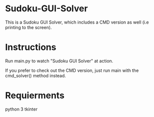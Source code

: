 # Sudoku-GUI-Solver
This is a Sudoku GUI Solver, which includes a CMD version as well (i.e printing to the screen).

# Instructions
Run main.py to watch "Sudoku GUI Solver" at action.

If you prefer to check out the CMD version, just run main with the cmd_solver() method instead.

# Requierments
python 3
tkinter
